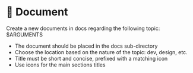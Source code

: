 # 📝 Document

Create a new documents in docs regarding the following topic: $ARGUMENTS

- The document should be placed in the docs sub-directory
- Choose the location based on the nature of the topic: dev, design, etc.
- Title must be short and concise, prefixed with a matching icon
- Use icons for the main sections titles
